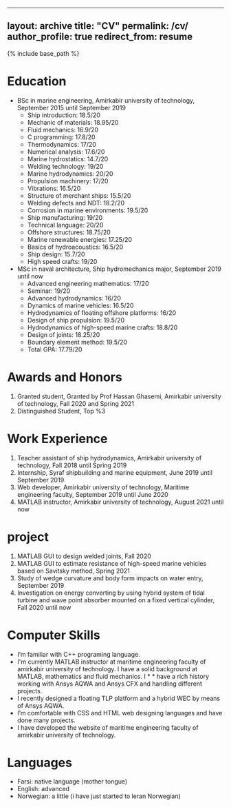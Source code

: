 
---
layout: archive
title: "CV"
permalink: /cv/
author_profile: true
redirect_from: resume
---

{% include base_path %}

Education
======
* BSc in marine engineering, Amirkabir university of technology, September 2015 until September 2019
  * Ship introduction: 18.5/20
  * Mechanic of materials: 18.95/20
  * Fluid mechanics: 16.9/20
  * C programming: 17.8/20
  * Thermodynamics: 17/20
  * Numerical analysis: 17.6/20
  * Marine hydrostatics: 14.7/20
  * Welding technology: 19/20
  * Marine hydrodynamics: 20/20
  * Propulsion machinery: 17/20
  * Vibrations: 16.5/20
  * Structure of merchant ships: 15.5/20
  * Welding defects and NDT: 18.2/20
  * Corrosion in marine environments: 19.5/20
  * Ship manufacturing: 19/20
  * Technical language: 20/20
  * Offshore structures: 18.75/20
  * Marine renewable energies: 17.25/20
  * Basics of hydroacoustics: 16.5/20
  * Ship design: 15.7/20
  * High speed crafts: 19/20
* MSc in naval architecture, Ship hydromechanics major, September 2019 until now
  * Advanced engineering mathematics: 17/20
  * Seminar: 19/20
  * Advanced hydrodynamics: 16/20
  * Dynamics of marine vehicles: 16.5/20
  * Hydrodynamics of floating offshore platforms: 16/20
  * Design of ship propulsion: 19.5/20
  * Hydrodynamics of high-speed marine crafts: 18.8/20
  * Design of joints: 18.25/20
  * Boundary element method: 19.5/20
  * Total GPA: 17.79/20

Awards and Honors
======
1) Granted student, Granted by Prof Hassan Ghasemi, Amirkabir university of technology, Fall 2020 and Spring 2021
2) Distinguished Student, Top %3



Work Experience
======

1) Teacher assistant of ship hydrodynamics, Amirkabir university of technology, Fall 2018 until Spring 2019
2) Internship, Syraf shipbuilding and marine equipment, June 2019 until September 2019
3) Web developer, Amirkabir university of technology, Maritime engineering faculty, September 2019 until June 2020
4) MATLAB instructor, Amirkabir university of technology, August 2021 until now


project
=====
1) MATLAB GUI to design welded joints, Fall 2020
2) MATLAB GUI to estimate resistance of high-speed marine vehicles based on Savitsky method, Spring 2021
3) Study of wedge curvature and body form impacts on water entry, September 2019
4) Investigation on energy converting by using hybrid system of tidal turbine and wave point absorber      mounted on a fixed vertical cylinder, Fall 2020 until now


Computer Skills
=====
* I’m familiar with C++ programing language. 
* I'm currently MATLAB instructor at  maritime engineering faculty of amirkabir university of technology. I have a solid background at MATLAB, mathematics and fluid mechanics. I * * have a rich history working with Ansys AQWA and Ansys CFX and handling different projects.
* I recently designed a floating TLP platform and a hybrid WEC by means of Ansys AQWA.
* I’m comfortable with CSS and HTML web designing languages and have done many projects.
* I have developed the website of  maritime engineering faculty of amirkabir university of technology.


Languages
====
* Farsi: native language (mother tongue)
* English: advanced
* Norwegian: a little (i have just started to leran Norwegian)
